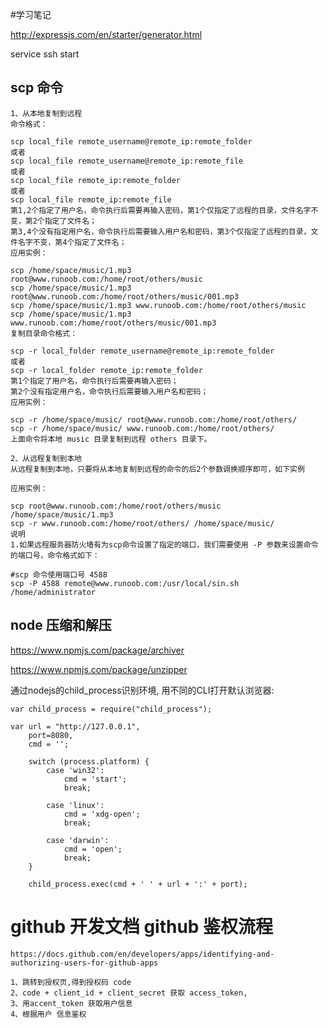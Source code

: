 #学习笔记

http://expressjs.com/en/starter/generator.html

service ssh start

## scp 命令
    1、从本地复制到远程
    命令格式：

    scp local_file remote_username@remote_ip:remote_folder 
    或者 
    scp local_file remote_username@remote_ip:remote_file 
    或者 
    scp local_file remote_ip:remote_folder 
    或者 
    scp local_file remote_ip:remote_file 
    第1,2个指定了用户名，命令执行后需要再输入密码，第1个仅指定了远程的目录，文件名字不变，第2个指定了文件名；
    第3,4个没有指定用户名，命令执行后需要输入用户名和密码，第3个仅指定了远程的目录，文件名字不变，第4个指定了文件名；
    应用实例：

    scp /home/space/music/1.mp3 root@www.runoob.com:/home/root/others/music 
    scp /home/space/music/1.mp3 root@www.runoob.com:/home/root/others/music/001.mp3 
    scp /home/space/music/1.mp3 www.runoob.com:/home/root/others/music 
    scp /home/space/music/1.mp3 www.runoob.com:/home/root/others/music/001.mp3 
    复制目录命令格式：

    scp -r local_folder remote_username@remote_ip:remote_folder 
    或者 
    scp -r local_folder remote_ip:remote_folder 
    第1个指定了用户名，命令执行后需要再输入密码；
    第2个没有指定用户名，命令执行后需要输入用户名和密码；
    应用实例：

    scp -r /home/space/music/ root@www.runoob.com:/home/root/others/ 
    scp -r /home/space/music/ www.runoob.com:/home/root/others/ 
    上面命令将本地 music 目录复制到远程 others 目录下。

    2、从远程复制到本地
    从远程复制到本地，只要将从本地复制到远程的命令的后2个参数调换顺序即可，如下实例

    应用实例：

    scp root@www.runoob.com:/home/root/others/music /home/space/music/1.mp3 
    scp -r www.runoob.com:/home/root/others/ /home/space/music/
    说明
    1.如果远程服务器防火墙有为scp命令设置了指定的端口，我们需要使用 -P 参数来设置命令的端口号，命令格式如下：

    #scp 命令使用端口号 4588
    scp -P 4588 remote@www.runoob.com:/usr/local/sin.sh /home/administrator

## node 压缩和解压

https://www.npmjs.com/package/archiver

https://www.npmjs.com/package/unzipper


通过nodejs的child_process识别环境, 用不同的CLI打开默认浏览器:

    var child_process = require("child_process");

    var url = "http://127.0.0.1",
        port=8080,
        cmd = '';

        switch (process.platform) {
            case 'win32':
                cmd = 'start';
                break;

            case 'linux':
                cmd = 'xdg-open';
                break;

            case 'darwin':
                cmd = 'open';
                break;
        }

        child_process.exec(cmd + ' ' + url + ':' + port);

# github 开发文档 github 鉴权流程

    https://docs.github.com/en/developers/apps/identifying-and-authorizing-users-for-github-apps

    1、跳转到授权页,得到授权码 code
    2、code + client_id + client_secret 获取 access_token,
    3、用accent_token 获取用户信息
    4、根据用户 信息鉴权
